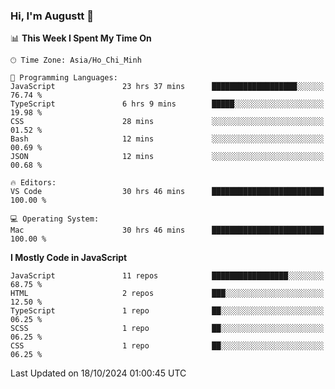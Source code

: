 ### Hi, I'm Augustt 👋

<!--START_SECTION:waka-->
📊 **This Week I Spent My Time On** 

```text
🕑︎ Time Zone: Asia/Ho_Chi_Minh

💬 Programming Languages: 
JavaScript               23 hrs 37 mins      ███████████████████░░░░░░   76.74 % 
TypeScript               6 hrs 9 mins        █████░░░░░░░░░░░░░░░░░░░░   19.98 % 
CSS                      28 mins             ░░░░░░░░░░░░░░░░░░░░░░░░░   01.52 % 
Bash                     12 mins             ░░░░░░░░░░░░░░░░░░░░░░░░░   00.69 % 
JSON                     12 mins             ░░░░░░░░░░░░░░░░░░░░░░░░░   00.68 % 

🔥 Editors: 
VS Code                  30 hrs 46 mins      █████████████████████████   100.00 % 

💻 Operating System: 
Mac                      30 hrs 46 mins      █████████████████████████   100.00 % 
```

**I Mostly Code in JavaScript** 

```text
JavaScript               11 repos            █████████████████░░░░░░░░   68.75 % 
HTML                     2 repos             ███░░░░░░░░░░░░░░░░░░░░░░   12.50 % 
TypeScript               1 repo              ██░░░░░░░░░░░░░░░░░░░░░░░   06.25 % 
SCSS                     1 repo              ██░░░░░░░░░░░░░░░░░░░░░░░   06.25 % 
CSS                      1 repo              ██░░░░░░░░░░░░░░░░░░░░░░░   06.25 % 
```




 Last Updated on 18/10/2024 01:00:45 UTC
<!--END_SECTION:waka-->
